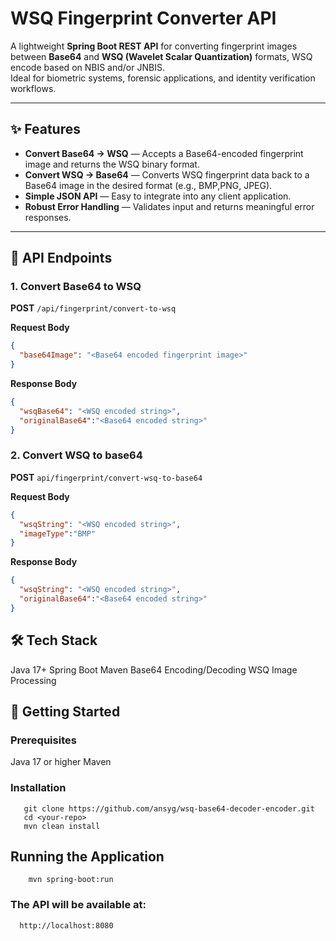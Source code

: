 # WSQ Fingerprint Converter API

A lightweight **Spring Boot REST API** for converting fingerprint images between **Base64** and **WSQ (Wavelet Scalar Quantization)** formats, WSQ encode based on NBIS and/or JNBIS.  
Ideal for biometric systems, forensic applications, and identity verification workflows.

---

## ✨ Features
- **Convert Base64 → WSQ** — Accepts a Base64-encoded fingerprint image and returns the WSQ binary format.
- **Convert WSQ → Base64** — Converts WSQ fingerprint data back to a Base64 image in the desired format (e.g., BMP,PNG, JPEG).
- **Simple JSON API** — Easy to integrate into any client application.
- **Robust Error Handling** — Validates input and returns meaningful error responses.

---

## 📡 API Endpoints

### 1. Convert Base64 to WSQ
**POST** `/api/fingerprint/convert-to-wsq`  

**Request Body**
```json
{
  "base64Image": "<Base64 encoded fingerprint image>"
}

```

**Response Body**
```json
{
  "wsqBase64": "<WSQ encoded string>",
  "originalBase64":"<Base64 encoded string>"
}


```

### 2. Convert WSQ to base64
**POST** `api/fingerprint/convert-wsq-to-base64`  

**Request Body**
```json
{
  "wsqString": "<WSQ encoded string>",
  "imageType":"BMP"
}

```

**Response Body**
```json
{
  "wsqString": "<WSQ encoded string>",
  "originalBase64":"<Base64 encoded string>"
}

```

## 🛠 Tech Stack
  Java 17+
  Spring Boot
  Maven
  Base64 Encoding/Decoding
  WSQ Image Processing


## 🚀 Getting Started
### Prerequisites
  Java 17 or higher
  Maven

### Installation

   ```
      git clone https://github.com/ansyg/wsq-base64-decoder-encoder.git
      cd <your-repo>
      mvn clean install
```
## Running the Application
 ```
     mvn spring-boot:run
```
### The API will be available at:
```
  http://localhost:8080



